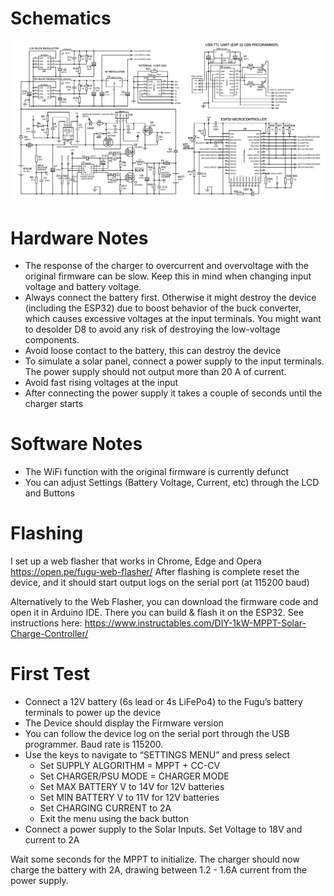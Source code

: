 # Schematics

![Schematics](schematics.png)

# Hardware Notes

- The response of the charger to overcurrent and overvoltage with the original firmware can be slow. Keep this in mind
  when changing input voltage and battery voltage.
- Always connect the battery first. Otherwise it might destroy the device (including the ESP32) due to boost behavior of
  the buck converter, which causes excessive voltages at the input terminals. You might want to desolder D8 to avoid any
  risk of destroying the low-voltage components.
- Avoid loose contact to the battery, this can destroy the device
- To simulate a solar panel, connect a power supply to the input terminals. The power supply should not output more than
  20 A of current.
- Avoid fast rising voltages at the input
- After connecting the power supply it takes a couple of seconds until the charger starts

# Software Notes

- The WiFi function with the original firmware is currently defunct
- You can adjust Settings (Battery Voltage, Current, etc) through the LCD and Buttons

# Flashing

I set up a web flasher that works in Chrome, Edge and Opera
https://open.pe/fugu-web-flasher/
After flashing is complete reset the device, and it should start output logs on the serial port (at 115200 baud)

Alternatively to the Web Flasher, you can download the firmware code and open it in Arduino IDE. There you can build &
flash it on the ESP32. See instructions here: https://www.instructables.com/DIY-1kW-MPPT-Solar-Charge-Controller/

# First Test
- Connect a 12V battery (6s lead or 4s LiFePo4) to the Fugu’s battery terminals to power up the device
- The Device should display the Firmware version
- You can follow the device log on the serial port through the USB programmer. Baud rate is 115200.
- Use the keys to navigate to “SETTINGS MENU” and press select
  - Set SUPPLY ALGORITHM = MPPT + CC-CV
  - Set CHARGER/PSU MODE = CHARGER MODE 
  - Set MAX BATTERY V   to 14V for 12V batteries
  - Set MIN BATTERY V  to 11V for 12V batteries
  - Set CHARGING CURRENT to 2A
  - Exit the menu using the back button
- Connect a power supply to the Solar Inputs. Set Voltage to 18V and current to 2A

Wait some seconds for the MPPT to initialize.
The charger should now charge the battery with 2A, drawing between 1.2 - 1.6A current from the power supply.
